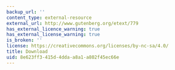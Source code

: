```yaml
---
backup_url: ''
content_type: external-resource
external_url: http://www.gutenberg.org/etext/779
has_external_licence_warning: true
has_external_license_warning: true
is_broken: ''
license: https://creativecommons.org/licenses/by-nc-sa/4.0/
title: Download
uid: 8e623ff3-415d-4dda-a8a1-a802f45ec66e
---
```

